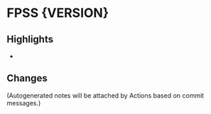 # FPSS {VERSION}

## Highlights
-

## Changes
(Autogenerated notes will be attached by Actions based on commit messages.)
